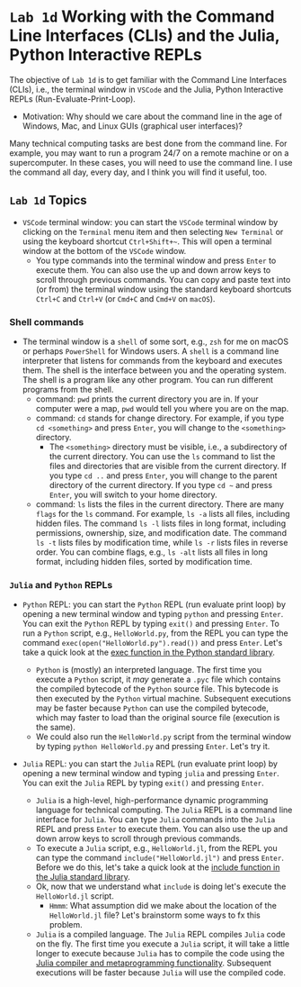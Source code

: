 # `Lab 1d` Working with the Command Line Interfaces (CLIs) and the Julia, Python Interactive REPLs
The objective of `Lab 1d` is to get familiar with the Command Line Interfaces (CLIs), i.e., the terminal window in `VSCode` and the Julia, Python Interactive REPLs (Run-Evaluate-Print-Loop).
* Motivation: Why should we care about the command line in the age of Windows, Mac, and Linux GUIs (graphical user interfaces)? 

Many technical computing tasks are best done from the command line. For example, you may want to run a program 24/7 on a remote machine or on a supercomputer. In these cases, you will need to use the command line. I use the command all day, every day, and I think you will find it useful, too.

## `Lab 1d` Topics
* `VSCode` terminal window: you can start the `VSCode` terminal window by clicking on the `Terminal` menu item and then selecting `New Terminal` or using the keyboard shortcut `Ctrl+Shift+~`. This will open a terminal window at the bottom of the `VSCode` window. 
    * You type commands into the terminal window and press `Enter` to execute them. You can also use the up and down arrow keys to scroll through previous commands. You can copy and paste text into (or from) the terminal window using the standard keyboard shortcuts `Ctrl+C` and `Ctrl+V` (or `Cmd+C` and `Cmd+V` on `macOS`). 

### Shell commands
* The terminal window is a `shell` of some sort, e.g., `zsh` for me on macOS or perhaps `PowerShell` for Windows users. A `shell` is a command line interpreter that listens for commands from the keyboard and executes them. The shell is the interface between you and the operating system. The shell is a program like any other program. You can run different programs from the shell.
    * command: `pwd` prints the current directory you are in. If your computer were a map, `pwd` would tell you where you are on the map.
    * command: `cd` stands for change directory. For example, if you type `cd <something>` and press `Enter`, you will change to the `<something>` directory. 
        * The `<something>` directory must be visible, i.e., a subdirectory of the current directory. You can use the `ls` command to list the files and directories that are visible from the current directory.
    If you type `cd ..` and press `Enter`, you will change to the parent directory of the current directory. If you type `cd ~` and press `Enter`, you will switch to your home directory. 
    * command: `ls` lists the files in the current directory. There are many `flags` for the `ls` command. For example, `ls -a` lists all files, including hidden files. The command `ls -l` lists files in long format, including permissions, ownership, size, and modification date. The command `ls -t` lists files by modification time, while `ls -r` lists files in reverse order. You can combine flags, e.g., `ls -alt` lists all files in long format, including hidden files, sorted by modification time.

### `Julia` and `Python` REPLs   
* `Python` REPL: you can start the `Python` REPL (run evaluate print loop) by opening a new terminal window and typing `python` and pressing `Enter`. You can exit the `Python` REPL by typing `exit()` and pressing `Enter`. To run a `Python` script, e.g., `HelloWorld.py`, from the REPL you can type the command `exec(open("HelloWorld.py").read())` and press `Enter`. Let's take a quick look at the [exec function in the Python standard library](https://docs.python.org/3/library/functions.html#exec).
    * `Python` is (mostly) an interpreted language. The first time you execute a `Python` script, it _may_ generate a `.pyc` file which contains the compiled bytecode of the `Python` source file. This bytecode is then executed by the `Python` virtual machine. Subsequent executions may be faster because `Python` can use the compiled bytecode, which may faster to load than the original source file (execution is the same).
    * We could also run the `HelloWorld.py` script from the terminal window by typing `python HelloWorld.py` and pressing `Enter`. Let's try it.

* `Julia` REPL: you can start the `Julia` REPL (run evaluate print loop) by opening a new terminal window and typing `julia` and pressing `Enter`. You can exit the `Julia` REPL by typing `exit()` and pressing `Enter`. 
    * `Julia` is a high-level, high-performance dynamic programming language for technical computing. The `Julia` REPL is a command line interface for `Julia`. You can type `Julia` commands into the `Julia` REPL and press `Enter` to execute them. You can also use the up and down arrow keys to scroll through previous commands. 
    * To execute a `Julia` script, e.g., `HelloWorld.jl`, from the REPL you can type the command `include("HelloWorld.jl")` and press `Enter`. Before we do this, let's take a quick look at the [include function in the Julia standard library](https://docs.julialang.org/en/v1/base/base/#Base.include).
    * Ok, now that we understand what `include` is doing let's execute the `HelloWorld.jl` script. 
        * `Hmmm`: What assumption did we make about the location of the `HelloWorld.jl` file? Let's brainstorm some ways to fx this problem.
    * `Julia` is a compiled language. The `Julia` REPL compiles `Julia` code on the fly. The first time you execute a `Julia` script, it will take a little longer to execute because `Julia` has to compile the code using the [Julia compiler and metaprogramming functionality](https://docs.julialang.org/en/v1/manual/metaprogramming/#Metaprogramming). Subsequent executions will be faster because `Julia` will use the compiled code.